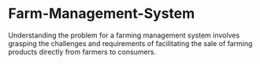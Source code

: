 # Farm-Management-System
Understanding the problem for a farming management system involves grasping the challenges and requirements of facilitating the sale of farming products directly from farmers to consumers.

